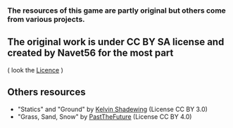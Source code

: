 ### The resources of this game are partly original but others come from various projects.

## The original work is under CC BY SA license  and created by Navet56 for the most part
( look the [Licence](https://raw.githubusercontent.com/jlppc/OpMon/master/Resources/LICENSE) )

## Others resources

* "Statics" and "Ground" by [Kelvin Shadewing](http://www.kelvinshadewing.net/res/graphics/rpg16) (License CC BY 3.0)
* "Grass, Sand, Snow" by [PastTheFuture](https://opengameart.org/users/jesse-mccarthy) (License CC BY 4.0)
